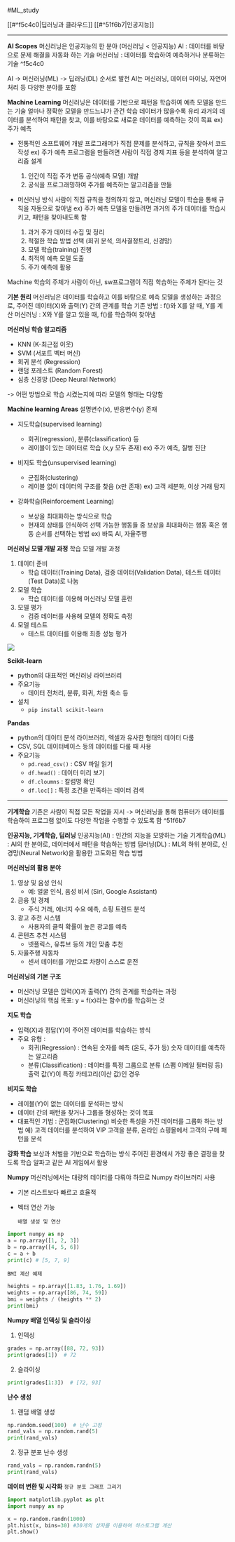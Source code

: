 #ML_study

[[#^f5c4c0|딥러닝과 클라우드]]
[[#^51f6b7|인공지능]]


---


**AI Scopes**
머신러닝은 인공지능의 한 분야 (머신러닝 < 인공지능)
	AI : 데이터를 바탕으로 문제 해결을 자동화 하는 기술
	머신러닝 : 데이터를 학습하여 예측하거나 분류하는 기술 ^f5c4c0

AI -> 머신러닝(ML) -> 딥러닝(DL) 순서로 발전
AI는 머신러닝, 데이터 마이닝, 자연어 처리 등 다양한 분야를 포함


**Machine Learning**
머신러닝은 데이터를 기반으로 패턴을 학습하여 예측 모델을 만드는 기술
얼마나 정확한 모델을 만드느냐가 관건
학습 데이터가 많을수록 유리
과거의 데이터를 분석하여 패턴을 찾고, 이를 바탕으로 새로운 데이터를 예측하는 것이 목표
	ex) 주가 예측

- 전통적인 소프트웨어 개발
	프로그래머가 직접 문제를 분석하고, 규칙을 찾아서 코드 작성
	ex) 주가 예측 프로그램을 만들려면 사람이 직접 경제 지표 등을 분석하여 알고리즘 설계
	1. 인간이 직접 주가 변동 공식(예측 모델) 개발
	2. 공식을 프로그래밍하여 주가를 예측하는 알고리즘을 만듦

- 머신러닝 방식
	사람이 직접 규칙을 정의하지 않고, 머신러닝 모델이 학습을 통해 규칙을 자동으로 찾아냄
	ex) 주가 예측 모델을 만들려면 과거의 주가 데이터를 학습시키고, 패턴을 찾아내도록 함
	1. 과거 주가 데이터 수집 및 정리
	2. 적절한 학습 방법 선택 (회귀 분석, 의사결정트리, 신경망)
	3. 모델 학습(training) 진행
	4. 최적의 예측 모델 도출
	5. 주가 예측에 활용

Machine
학습의 주체가 사람이 아닌, sw프로그램이 직접 학습하는 주체가 된다는 것




**기본 원리**
머신러닝은 데이터를 학습하고 이를 바탕으로 예측 모델을 생성하는 과정으로, 주어진 데이터(X)와 출력(Y) 간의 관계를 학습
	기존 방법 : f()와 X를 알 때, Y를 계산
	머신러닝 : X와 Y를 알고 있을 때, f()를 학습하여 찾아냄



**머신러닝 학습 알고리즘**
- KNN (K-최근접 이웃)
- SVM (서포트 벡터 머신)
- 회귀 분석 (Regression)
- 랜덤 포레스트 (Random Forest)
- 심층 신경망 (Deep Neural Network)

-> 어떤 방법으로 학습 시켰는지에 따라 모델의 형태는 다양함




**Machine learning Areas**
설명변수(x), 반응변수(y) 존재

- 지도학습(supervised learning)
	- 회귀(regression), 분류(classification) 등
	- 레이블이 있는 데이터로 학습 (x,y 모두 존재)
		ex) 주가 예측, 질병 진단

- 비지도 학습(unsupervised learning)
	- 군집화(clustering)
	- 레이블 없이 데이터의 구조를 찾음 (x만 존재)
		ex) 고객 세분화, 이상 거래 탐지

- 강화학습(Reinforcement Learning)
	- 보상을 최대화하는 방식으로 학습 
	- 현재의 상태를 인식하여 선택 가능한 행동들 중 보상을 최대화하는 행동 혹은 행동 순서를 선택하는 방법
		ex) 바둑 AI, 자율주행



**머신러닝 모델 개발 과정**
학습 모델 개발 과정
1. 데이터 준비
	- 학습 데이터(Training Data), 검증 데이터(Validation Data), 테스트 데이터(Test Data)로 나눔
2. 모델 학습
	- 학습 데이터를 이용해 머신러닝 모델 훈련
3. 모델 평가
	- 검증 데이터를 사용해 모델의 정확도 측정
4. 모델 테스트
	- 테스트 데이터를 이용해 최종 성능 평가

![](https://i.imgur.com/4HRzLBR.png)



**Scikit-learn**
- python의 대표적인 머신러닝 라이브러리
- 주요기능
	- 데이터 전처리, 분류, 회귀, 차원 축소 등
- 설치
	 - `pip install scikit-learn`


**Pandas**
- python의 데이터 분석 라이브러리, 엑셀과 유사한 형태의 데이터 다룸
- CSV, SQL 데이터베이스 등의 데이터를 다룰 때 사용
- 주요기능
	- `pd.read_csv()` : CSV 파일 읽기
	- `df.head()` : 데이터 미리 보기
	- `df.cloumns` : 칼럼명 확인
	- `df.loc[]` : 특정 조건을 만족하는 데이터 검색






---






**기계학습**
기존은 사람이 직접 모든 작업을 지시
-> 머신러닝을 통해 컴퓨터가 데이터를 학습하여 프로그램 없이도 다양한 작업을 수행할 수 있도록 함 ^51f6b7



**인공지능, 기계학습, 딥러닝**
인공지능(AI) : 인간의 지능을 모방하는 기술
기계학습(ML) : AI의 한 분야로, 데이터에서 패턴을 학습하는 방법
딥러닝(DL) : ML의 하위 분야로, 신경망(Neural Network)을 활용한 고도화된 학습 방법



**머신러닝의 활용 분야**
1. 영상 및 음성 인식
    - 예: 얼굴 인식, 음성 비서 (Siri, Google Assistant)
2. 금융 및 경제
    - 주식 거래, 에너지 수요 예측, 쇼핑 트렌드 분석
3. 광고 추천 시스템
    - 사용자의 클릭 확률이 높은 광고를 예측
4. 콘텐츠 추천 시스템
    - 넷플릭스, 유튜브 등의 개인 맞춤 추천
5. 자율주행 자동차
    - 센서 데이터를 기반으로 차량이 스스로 운전



**머신러닝의 기본 구조**
- 머신러닝 모델은 입력(X)과 출력(Y) 간의 관계를 학습하는 과정
- 머신러닝의 핵심 목표: y = f(x)라는 함수(f)를 학습하는 것


**지도 학습**
- 입력(X)과 정답(Y)이 주어진 데이터를 학습하는 방식
- 주요 유형 : 
	- 회귀(Regression) : 연속된 숫자를 예측 (온도, 주가 등)
		숫자 데이터를 예측하는 알고리즘
	- 분류(Classification) : 데이터를 특정 그룹으로 분류 (스팸 이메일 필터링 등)
		출력 값(Y)이 특정 카테고리(이산 값)인 경우


**비지도 학습**
- 레이블(Y)이 없는 데이터를 분석하는 방식
- 데이터 간의 패턴을 찾거나 그룹을 형성하는 것이 목표
- 대표적인 기법 : 군집화(Clustering)
	비슷한 특성을 가진 데이터를 그룹화 하는 방법
	예) 고객 데이터를 분석하여 VIP 고객을 분류, 온라인 쇼핑몰에서 고객의 구매 패턴을 분석


**강화 학습**
보상과 처벌을 기반으로 학습하는 방식
주어진 환경에서 가장 좋은 결정을 찾도록 학습
알파고 같은 AI 게임에서 활용



**Numpy**
머신러닝에서는 대량의 데이터를 다뤄야 하므로 Numpy 라이브러리 사용
- 기본 리스트보다 빠르고 효율적
- 벡터 연산 가능

	`배열 생성 및 연산`
```python
import numpy as np 
a = np.array([1, 2, 3]) 
b = np.array([4, 5, 6]) 
c = a + b 
print(c) # [5, 7, 9]
```

	BMI 계산 예제
```python
heights = np.array([1.83, 1.76, 1.69])
weights = np.array([86, 74, 59])
bmi = weights / (heights ** 2)
print(bmi)
```



**Numpy 배열 인덱싱 및 슬라이싱**
1. 인덱싱
```python
grades = np.array([88, 72, 93])
print(grades[1])  # 72
```

2. 슬라이싱
```python
print(grades[1:3])  # [72, 93]
```



**난수 생성**
1. 랜덤 배열 생성
```python
np.random.seed(100)  # 난수 고정
rand_vals = np.random.rand(5)
print(rand_vals)
```

2. 정규 분포 난수 생성
```python
rand_vals = np.random.randn(5)
print(rand_vals)
```



**데이터 변환 및 시각화**
	`정규 분포 그래프 그리기`
```python
import matplotlib.pyplot as plt
import numpy as np

x = np.random.randn(1000)
plt.hist(x, bins=30) #30개의 상자를 이용하여 히스토그램 계산
plt.show()
```
